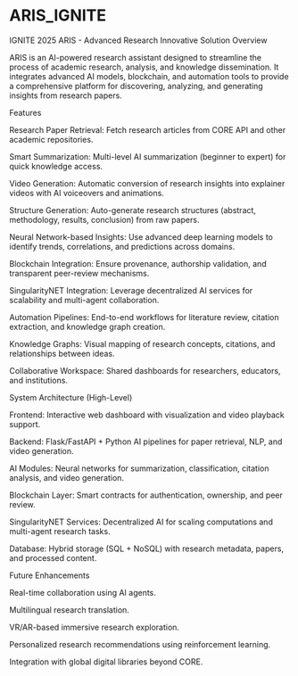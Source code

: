 # ARIS_IGNITE
IGNITE 2025
ARIS - Advanced Research Innovative Solution
Overview

ARIS is an AI-powered research assistant designed to streamline the process of academic research, analysis, and knowledge dissemination. It integrates advanced AI models, blockchain, and automation tools to provide a comprehensive platform for discovering, analyzing, and generating insights from research papers.

Features

Research Paper Retrieval: Fetch research articles from CORE API and other academic repositories.

Smart Summarization: Multi-level AI summarization (beginner to expert) for quick knowledge access.

Video Generation: Automatic conversion of research insights into explainer videos with AI voiceovers and animations.

Structure Generation: Auto-generate research structures (abstract, methodology, results, conclusion) from raw papers.

Neural Network-based Insights: Use advanced deep learning models to identify trends, correlations, and predictions across domains.

Blockchain Integration: Ensure provenance, authorship validation, and transparent peer-review mechanisms.

SingularityNET Integration: Leverage decentralized AI services for scalability and multi-agent collaboration.

Automation Pipelines: End-to-end workflows for literature review, citation extraction, and knowledge graph creation.

Knowledge Graphs: Visual mapping of research concepts, citations, and relationships between ideas.

Collaborative Workspace: Shared dashboards for researchers, educators, and institutions.

System Architecture (High-Level)

Frontend: Interactive web dashboard with visualization and video playback support.

Backend: Flask/FastAPI + Python AI pipelines for paper retrieval, NLP, and video generation.

AI Modules: Neural networks for summarization, classification, citation analysis, and video generation.

Blockchain Layer: Smart contracts for authentication, ownership, and peer review.

SingularityNET Services: Decentralized AI for scaling computations and multi-agent research tasks.

Database: Hybrid storage (SQL + NoSQL) with research metadata, papers, and processed content.

Future Enhancements

Real-time collaboration using AI agents.

Multilingual research translation.

VR/AR-based immersive research exploration.

Personalized research recommendations using reinforcement learning.

Integration with global digital libraries beyond CORE.
